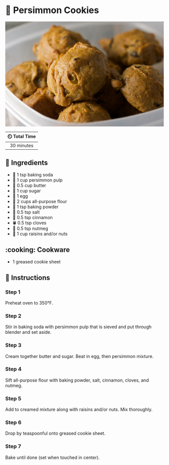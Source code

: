 # :cookie: Persimmon Cookies

![Persimmon Cookies](../assets/images/persimmon-cookies.jpg)

| :timer_clock: Total Time |
|:-----------------------: |
| 30 minutes |

## :salt: Ingredients

- :cup_with_straw: 1 tsp baking soda
- :sponge: 1 cup persimmon pulp
- :butter: 0.5 cup butter
- :candy: 1 cup sugar
- :egg: 1 egg
- :ear_of_rice: 2 cups all-purpose flour
- :dash: 1 tsp baking powder
- :salt: 0.5 tsp salt
- :custard: 0.5 tsp cinnamon
- :four_leaf_clover: 0.5 tsp cloves
- :chestnut: 0.5 tsp nutmeg
- :chestnut: 1 cup raisins and/or nuts

## :cooking: Cookware

- 1 greased cookie sheet

## :pencil: Instructions

### Step 1

Preheat oven to 350°F.

### Step 2

Stir in baking soda with persimmon pulp that is sieved and put through blender and set aside.

### Step 3

Cream together butter and sugar. Beat in egg, then persimmon mixture.

### Step 4

Sift all-purpose flour with baking powder, salt, cinnamon, cloves, and nutmeg.

### Step 5

Add to creamed mixture along with raisins and/or nuts. Mix thoroughly.

### Step 6

Drop by teaspoonful onto greased cookie sheet.

### Step 7

Bake until done (set when touched in center).
